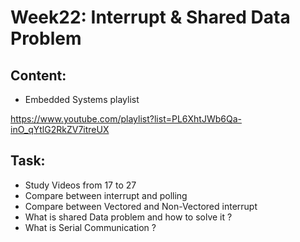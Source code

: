 # Week22: Interrupt & Shared Data Problem
## Content:
- Embedded Systems playlist

https://www.youtube.com/playlist?list=PL6XhtJWb6Qa-inO_qYtlG2RkZV7itreUX

## Task:
- Study Videos from 17 to 27
- Compare between interrupt and polling 
- Compare between Vectored and Non-Vectored interrupt
- What is shared Data problem and how to solve it ?
- What is Serial Communication ?

